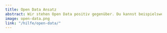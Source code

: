 ```yaml
---
title: Open Data Ansatz
abstract: Wir stehen Open Data positiv gegenüber. Du kannst beispielsweise selbst fehlende Dorffotos auf Wikimedia Commons hochladen. Zudem besteht die Möglichkeit, fehlende Orte in Google Maps zu ergänzen.
image: open-data.png
link: "/hilfe/open-data/"
---
```

